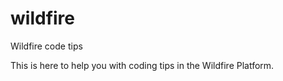 wildfire
========

Wildfire code tips

This is here to help you with coding tips in the Wildfire Platform.
